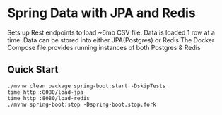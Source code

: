 # Spring Data with JPA and Redis

Sets up Rest endpoints to load ~6mb CSV file.
Data is loaded 1 row at a time.
Data can be stored into either JPA(Postgres) or Redis
The Docker Compose file provides running instances of both Postgres & Redis

## Quick Start

```text
./mvnw clean package spring-boot:start -DskipTests
time http :8080/load-jpa
time http :8080/load-redis
./mvnw spring-boot:stop -Dspring-boot.stop.fork
```